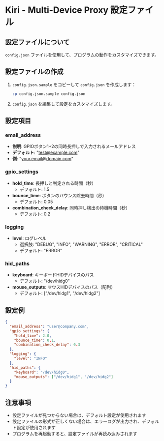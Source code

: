 # Kiri - Multi-Device Proxy 設定ファイル

## 設定ファイルについて

`config.json` ファイルを使用して、プログラムの動作をカスタマイズできます。

## 設定ファイルの作成

1. `config.json.sample` をコピーして `config.json` を作成します：
   ```bash
   cp config.json.sample config.json
   ```

2. `config.json` を編集して設定をカスタマイズします。

## 設定項目

### email_address
- **説明**: GPIOボタン1+2の同時長押しで入力されるメールアドレス
- **デフォルト**: "test@example.com"
- **例**: "your.email@domain.com"

### gpio_settings
- **hold_time**: 長押しと判定される時間（秒）
  - デフォルト: 1.5
- **bounce_time**: ボタンのバウンス除去時間（秒）
  - デフォルト: 0.05
- **combination_check_delay**: 同時押し検出の待機時間（秒）
  - デフォルト: 0.2

### logging
- **level**: ログレベル
  - 選択肢: "DEBUG", "INFO", "WARNING", "ERROR", "CRITICAL"
  - デフォルト: "ERROR"

### hid_paths
- **keyboard**: キーボードHIDデバイスのパス
  - デフォルト: "/dev/hidg0"
- **mouse_outputs**: マウスHIDデバイスのパス（配列）
  - デフォルト: ["/dev/hidg1", "/dev/hidg2"]

## 設定例

```json
{
  "email_address": "user@company.com",
  "gpio_settings": {
    "hold_time": 2.0,
    "bounce_time": 0.1,
    "combination_check_delay": 0.3
  },
  "logging": {
    "level": "INFO"
  },
  "hid_paths": {
    "keyboard": "/dev/hidg0",
    "mouse_outputs": ["/dev/hidg1", "/dev/hidg2"]
  }
}
```

## 注意事項

- 設定ファイルが見つからない場合は、デフォルト設定が使用されます
- 設定ファイルの形式が正しくない場合は、エラーログが出力され、デフォルト設定が使用されます
- プログラムを再起動すると、設定ファイルが再読み込みされます

